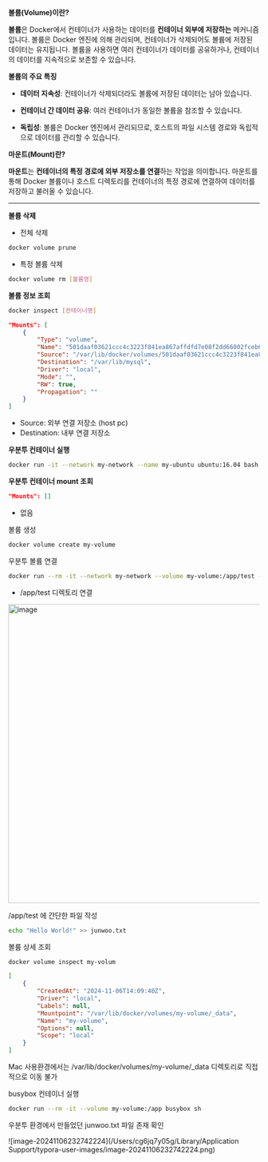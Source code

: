 **볼륨(Volume)이란?**

**볼륨**은 Docker에서 컨테이너가 사용하는 데이터를 **컨테이너 외부에 저장하는** 메커니즘입니다. 볼륨은 Docker 엔진에 의해 관리되며, 컨테이너가 삭제되어도 볼륨에 저장된 데이터는 유지됩니다. 볼륨을 사용하면 여러 컨테이너가 데이터를 공유하거나, 컨테이너의 데이터를 지속적으로 보존할 수 있습니다.

**볼륨의 주요 특징**

* **데이터 지속성**: 컨테이너가 삭제되더라도 볼륨에 저장된 데이터는 남아 있습니다.

* **컨테이너 간 데이터 공유**: 여러 컨테이너가 동일한 볼륨을 참조할 수 있습니다.

* **독립성**: 볼륨은 Docker 엔진에서 관리되므로, 호스트의 파일 시스템 경로와 독립적으로 데이터를 관리할 수 있습니다.

**마운트(Mount)란?**

**마운트**는 **컨테이너의 특정 경로에 외부 저장소를 연결**하는 작업을 의미합니다. 마운트를 통해 Docker 볼륨이나 호스트 디렉토리를 컨테이너의 특정 경로에 연결하여 데이터를 저장하고 불러올 수 있습니다.

------

**볼륨 삭제**

* 전체 삭제

```sh
docker volume prune
```

* 특정 볼륨 삭제

```sh
docker volume rm [볼륨명]
```

**볼륨 정보 조회**

```sh
docker inspect [컨테이너명]
```

```json
"Mounts": [
    {
        "Type": "volume",
        "Name": "501daaf03621ccc4c3223f841ea867affdfd7e08f2dd66002fceb63be05bea4a",
        "Source": "/var/lib/docker/volumes/501daaf03621ccc4c3223f841ea867affdfd7e08f2dd66002fceb63be05bea4a/_data",
        "Destination": "/var/lib/mysql",
        "Driver": "local",
        "Mode": "",
        "RW": true,
        "Propagation": ""
    }
]
```

* Source: 외부 연결 저장소 (host pc)
* Destination: 내부 연결 저장소

**우분투 컨테이너 실행**

```sh
docker run -it --network my-network --name my-ubuntu ubuntu:16.04 bash
```

**우분투 컨테이너 mount 조회**

```json
"Mounts": []
```

* 없음

볼륨 생성

```sh
docker volume create my-volume
```

우분투 볼륨 연결

```sh
docker run --rm -it --network my-network --volume my-volume:/app/test --name my-ubuntu ubuntu:16.04
```

* /app/test 디렉토리 연결

<img width="599" alt="image" src="https://github.com/user-attachments/assets/991cc93a-7d6b-409b-87ae-d26fb357d9de">	

/app/test 에 간단한 파일 작성

```sh
echo "Hello World!" >> junwoo.txt
```

볼륨 상세 조회

```sh
docker volume inspect my-volum
```

```json
[
    {
        "CreatedAt": "2024-11-06T14:09:40Z",
        "Driver": "local",
        "Labels": null,
        "Mountpoint": "/var/lib/docker/volumes/my-volume/_data",
        "Name": "my-volume",
        "Options": null,
        "Scope": "local"
    }
]
```

Mac 사용환경에서는 /var/lib/docker/volumes/my-volume/_data 디렉토리로 직접적으로 이동 불가

busybox 컨테이너 실행

```sh
docker run --rm -it --volume my-volume:/app busybox sh
```

우분투 환경에서 만들었던 junwoo.txt 파일 존재 확인

![image-20241106232742224](/Users/cg6jq7y05g/Library/Application Support/typora-user-images/image-20241106232742224.png)

#  
